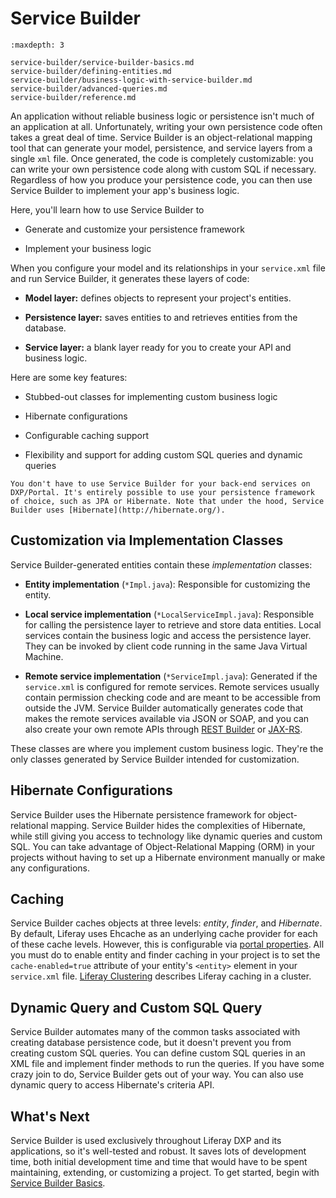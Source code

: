 # Service Builder

```{toctree}
:maxdepth: 3

service-builder/service-builder-basics.md
service-builder/defining-entities.md
service-builder/business-logic-with-service-builder.md
service-builder/advanced-queries.md
service-builder/reference.md
```

An application without reliable business logic or persistence isn't much of an application at all. Unfortunately, writing your own persistence code often takes a great deal of time. Service Builder is an object-relational mapping tool that can generate your model, persistence, and service layers from a single `xml` file. Once generated, the code is completely customizable: you can write your own persistence code along with custom SQL if necessary. Regardless of how you produce your persistence code, you can then use Service Builder to implement your app's business logic. 

Here, you'll learn how to use Service Builder to

* Generate and customize your persistence framework

* Implement your business logic

When you configure your model and its relationships in your `service.xml` file and run Service Builder, it generates these layers of code: 

* **Model layer:** defines objects to represent your project's entities. 

* **Persistence layer:** saves entities to and retrieves entities from the database. 

* **Service layer:** a blank layer ready for you to create your API and business logic. 

Here are some key features: 

* Stubbed-out classes for implementing custom business logic 

* Hibernate configurations 

* Configurable caching support 

* Flexibility and support for adding custom SQL queries and dynamic queries 

```{note}
You don't have to use Service Builder for your back-end services on DXP/Portal. It's entirely possible to use your persistence framework of choice, such as JPA or Hibernate. Note that under the hood, Service Builder uses [Hibernate](http://hibernate.org/). 
```

## Customization via Implementation Classes

Service Builder-generated entities contain these *implementation* classes: 

* **Entity implementation** (`*Impl.java`): Responsible for customizing  the entity. 

* **Local service implementation** (`*LocalServiceImpl.java`): Responsible for calling the persistence layer to retrieve and store data entities. Local services contain the business logic and access the persistence layer. They can be invoked by client code running in the same Java Virtual Machine. 

* **Remote service implementation** (`*ServiceImpl.java`): Generated if the `service.xml` is configured for remote services. Remote services usually contain permission checking code and are meant to be accessible from outside the JVM. Service Builder automatically generates code that makes the remote services available via JSON or SOAP, and you can also create your own remote APIs through [REST Builder](../../headless-delivery/producing-apis-with-rest-builder/producing-apis-with-rest-builder.md)  or [JAX-RS](https://help.liferay.com/hc/en-us/articles/360031902292-JAX-RS). 

These classes are where you implement custom business logic. They're the only classes generated by Service Builder intended for customization. 

## Hibernate Configurations 

Service Builder uses the Hibernate persistence framework for object-relational mapping. Service Builder hides the complexities of Hibernate, while still giving you access to technology like dynamic queries and custom SQL. You can take advantage of Object-Relational Mapping (ORM) in your projects without having to set up a Hibernate environment manually or make any configurations. 

## Caching 

Service Builder caches objects at three levels: *entity*, *finder*, and *Hibernate*. By default, Liferay uses Ehcache as an underlying cache provider for each of these cache levels. However, this is configurable via [portal properties](../../installation-and-upgrades/reference/portal-properties.md). All you must do to enable entity and finder caching in your project is to set the `cache-enabled=true` attribute of your entity's `<entity>` element in your `service.xml` file. [Liferay Clustering](../../installation-and-upgrades/setting-up-liferay/clustering-for-high-availability.md) describes Liferay caching in a cluster. 

## Dynamic Query and Custom SQL Query

Service Builder automates many of the common tasks associated with creating database persistence code, but it doesn't prevent you from creating custom SQL queries. You can define custom SQL queries in an XML file and implement finder methods to run the queries. If you have some crazy join to do, Service Builder gets out of your way. You can also use dynamic query to access Hibernate's criteria API.

## What's Next

Service Builder is used exclusively throughout Liferay DXP and its applications, so it's well-tested and robust. It saves lots of development time, both initial development time and time that would have to be spent maintaining, extending, or customizing a project. To get started, begin with [Service Builder Basics](./service-builder/service-builder-basics.md).
